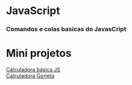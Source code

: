# JavaScript

### Comandos e colas basicas do JavasCript

# Mini projetos

<a href="https://cdpn.io/pen/debug/abazEwL?authentication_hash=PNAvYybaWQZr">Calculadora básica JS</a> <br>
<a href="https://cdpn.io/pen/debug/GRXgmgR?authentication_hash=DqrDdGDBpqOr">Calculadora Gorjeta</a>
